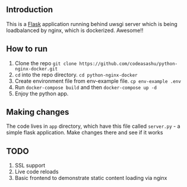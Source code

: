 ## Introduction

This is a [Flask](http://flask.pocoo.org/) application running behind uwsgi server which is being loadbalanced by nginx, which is dockerized. Awesome!!

## How to run

1. Clone the repo `git clone https://github.com/codeasashu/python-nginx-docker.git`
2. `cd` into the repo directory. `cd python-nginx-docker`
3. Create environment file from env-example file. `cp env-example .env`
4. Run `docker-compose build` and then `docker-compose up -d`
5. Enjoy the python app.

## Making changes

The code lives in `app` directory, which have this file called `server.py` - a simple flask application. Make changes there and see if it works

## TODO
1. SSL support
2. Live code reloads
3. Basic frontend to demonstrate static content loading via nginx
